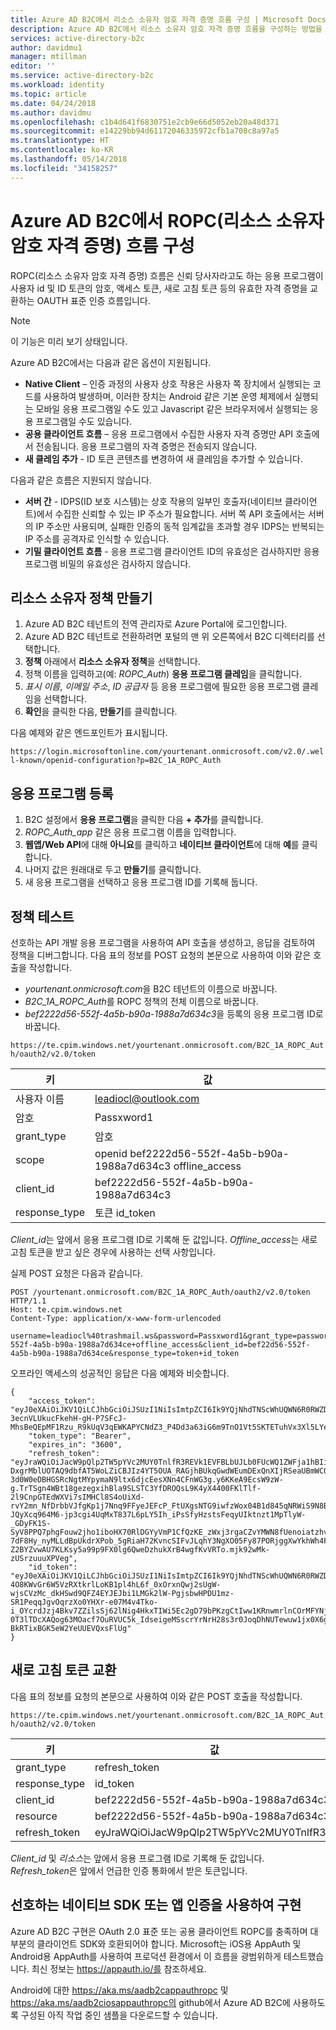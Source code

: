```yaml
---
title: Azure AD B2C에서 리소스 소유자 암호 자격 증명 흐름 구성 | Microsoft Docs
description: Azure AD B2C에서 리소스 소유자 암호 자격 증명 흐름을 구성하는 방법을 알아봅니다.
services: active-directory-b2c
author: davidmu1
manager: mtillman
editor: ''
ms.service: active-directory-b2c
ms.workload: identity
ms.topic: article
ms.date: 04/24/2018
ms.author: davidmu
ms.openlocfilehash: c1b4d641f6830751e2cb9e66d5052eb20a48d371
ms.sourcegitcommit: e14229bb94d61172046335972cfb1a708c8a97a5
ms.translationtype: HT
ms.contentlocale: ko-KR
ms.lasthandoff: 05/14/2018
ms.locfileid: "34158257"
---
```

# <a name="configure-the-resource-owner-password-credentials-flow-ropc-in-azure-ad-b2c"></a>Azure AD B2C에서 ROPC(리소스 소유자 암호 자격 증명) 흐름 구성

ROPC(리소스 소유자 암호 자격 증명) 흐름은 신뢰 당사자라고도 하는 응용 프로그램이 사용자 id 및 ID 토큰의 암호, 액세스 토큰, 새로 고침 토큰 등의 유효한 자격 증명을 교환하는 OAUTH 표준 인증 흐름입니다. 

> [!NOTE]
> 이 기능은 미리 보기 상태입니다.

Azure AD B2C에서는 다음과 같은 옵션이 지원됩니다.

- **Native Client** – 인증 과정의 사용자 상호 작용은 사용자 쪽 장치에서 실행되는 코드를 사용하여 발생하며, 이러한 장치는 Android 같은 기본 운영 체제에서 실행되는 모바일 응용 프로그램일 수도 있고 Javascript 같은 브라우저에서 실행되는 응용 프로그램일 수도 있습니다.
- **공용 클라이언트 흐름** – 응용 프로그램에서 수집한 사용자 자격 증명만 API 호출에서 전송됩니다. 응용 프로그램의 자격 증명은 전송되지 않습니다.
- **새 클레임 추가** - ID 토큰 콘텐츠를 변경하여 새 클레임을 추가할 수 있습니다. 

다음과 같은 흐름은 지원되지 않습니다.

- **서버 간** - IDPS(ID 보호 시스템)는 상호 작용의 일부인 호출자(네이티브 클라이언트)에서 수집한 신뢰할 수 있는 IP 주소가 필요합니다.  서버 쪽 API 호출에서는 서버의 IP 주소만 사용되며, 실패한 인증의 동적 임계값을 초과할 경우 IDPS는 반복되는 IP 주소를 공격자로 인식할 수 있습니다.
- **기밀 클라이언트 흐름** - 응용 프로그램 클라이언트 ID의 유효성은 검사하지만 응용 프로그램 비밀의 유효성은 검사하지 않습니다.

##  <a name="create-a-resource-owner-policy"></a>리소스 소유자 정책 만들기

1. Azure AD B2C 테넌트의 전역 관리자로 Azure Portal에 로그인합니다.
2. Azure AD B2C 테넌트로 전환하려면 포털의 맨 위 오른쪽에서 B2C 디렉터리를 선택합니다.
3. **정책** 아래에서 **리소스 소유자 정책**을 선택합니다.
4. 정책 이름을 입력하고(예: *ROPC_Auth*) **응용 프로그램 클레임**을 클릭합니다.
5. *표시 이름*, *이메일 주소*, *ID 공급자* 등 응용 프로그램에 필요한 응용 프로그램 클레임을 선택합니다.
6. **확인**을 클릭한 다음, **만들기**를 클릭합니다.

다음 예제와 같은 엔드포인트가 표시됩니다.

`https://login.microsoftonline.com/yourtenant.onmicrosoft.com/v2.0/.well-known/openid-configuration?p=B2C_1A_ROPC_Auth`


## <a name="register-an-application"></a>응용 프로그램 등록

1. B2C 설정에서 **응용 프로그램**을 클릭한 다음 **+ 추가**를 클릭합니다.
2. *ROPC_Auth_app* 같은 응용 프로그램 이름을 입력합니다.
3. **웹앱/Web API**에 대해 **아니요**를 클릭하고 **네이티브 클라이언트**에 대해 **예**를 클릭합니다.
4. 나머지 값은 원래대로 두고 **만들기**를 클릭합니다.
5. 새 응용 프로그램을 선택하고 응용 프로그램 ID를 기록해 둡니다.

## <a name="test-the-policy"></a>정책 테스트

선호하는 API 개발 응용 프로그램을 사용하여 API 호출을 생성하고, 응답을 검토하여 정책을 디버그합니다. 다음 표의 정보를 POST 요청의 본문으로 사용하여 이와 같은 호출을 작성합니다.
- *yourtenant.onmicrosoft.com*을 B2C 테넌트의 이름으로 바꿉니다.
- *B2C_1A_ROPC_Auth*를 ROPC 정책의 전체 이름으로 바꿉니다.
- *bef2222d56-552f-4a5b-b90a-1988a7d634c3*을 등록의 응용 프로그램 ID로 바꿉니다.

`https://te.cpim.windows.net/yourtenant.onmicrosoft.com/B2C_1A_ROPC_Auth/oauth2/v2.0/token`

| 키 | 값 |
| --- | ----- |
| 사용자 이름 | leadiocl@outlook.com |
| 암호 | Passxword1 |
| grant_type | 암호 |
| scope | openid bef2222d56-552f-4a5b-b90a-1988a7d634c3 offline_access |
| client_id | bef2222d56-552f-4a5b-b90a-1988a7d634c3 |
| response_type | 토큰 id_token |

*Client_id*는 앞에서 응용 프로그램 ID로 기록해 둔 값입니다. *Offline_access*는 새로 고침 토큰을 받고 싶은 경우에 사용하는 선택 사항입니다. 

실제 POST 요청은 다음과 같습니다.

```
POST /yourtenant.onmicrosoft.com/B2C_1A_ROPC_Auth/oauth2/v2.0/token HTTP/1.1
Host: te.cpim.windows.net
Content-Type: application/x-www-form-urlencoded

username=leadiocl%40trashmail.ws&password=Passxword1&grant_type=password&scope=openid+bef22d56-552f-4a5b-b90a-1988a7d634ce+offline_access&client_id=bef22d56-552f-4a5b-b90a-1988a7d634ce&response_type=token+id_token
```


오프라인 액세스의 성공적인 응답은 다음 예제와 비슷합니다.

```
{ 
    "access_token": "eyJ0eXAiOiJKV1QiLCJhbGciOiJSUzI1NiIsImtpZCI6Ik9YQjNhdTNScWhUQWN6R0RWZDM5djNpTmlyTWhqN2wxMjIySnh6TmgwRlkifQ.eyJpc3MiOiJodHRwczovL3RlLmNwaW0ud2luZG93cy5uZXQvZjA2YzJmZTgtNzA5Zi00MDMwLTg1ZGMtMzhhNGJmZDllODJkL3YyLjAvIiwiZXhwIjoxNTEzMTMwMDc4LCJuYmYiOjE1MTMxMjY0NzgsImF1ZCI6ImJlZjIyZDU2LTU1MmYtNGE1Yi1iOTBhLTE5ODhhN2Q2MzRjZSIsIm9pZCI6IjNjM2I5NjljLThjNDktNGUxMS1hNGVmLWZkYjJmMzkyZjA0OSIsInN1YiI6Ik5vdCBzdXBwb3J0ZWQgY3VycmVudGx5LiBVc2Ugb2lkIGNsYWltLiIsImF6cCI6ImJlZjIyZDU2LTU1MmYtNGE1Yi1iOTBhLTE5ODhhN2Q2MzRjZSIsInZlciI6IjEuMCIsImlhdCI6MTUxMzEyNjQ3OH0.MSEThYZxCS4SevBw3-3ecnVLUkucFkehH-gH-P7SFcJ-MhsBeQEpMF1Rzu_R9kUqV3qEWKAPYCNdZ3_P4Dd3a63iG6m9TnO1Vt5SKTETuhVx3Xl5LYeA1i3Slt9Y7LIicn59hGKRZ8ddrQzkqj69j723ooy01amrXvF6zNOudh0acseszt7fbzzofyagKPerxaeTH0NgyOinLwXu0eNj_6RtF9gBfgwVidRy9OzXUJnqm1GdrS61XUqiIUtv4H04jYxDem7ek6E4jsH809uSXT0iD5_4C5bDHrpO1N6pXSasmVR9GM1XgfXA_IRLFU4Nd26CzGl1NjbhLnvli2qY4A", 
    "token_type": "Bearer", 
    "expires_in": "3600", 
    "refresh_token": "eyJraWQiOiJacW9pQlp2TW5pYVc2MUY0TnlfR3REVk1EVFBLbUJLb0FUcWQ1ZWFja1hBIiwidmVyIjoiMS4wIiwiemlwIjoiRGVmbGF0ZSIsInNlciI6IjEuMCJ9.aJ_2UW14dh4saWTQ0jLJ7ByQs5JzIeW_AU9Q_RVFgrrnYiPhikEc68ilvWWo8B20KTRB_s7oy_Eoh5LACsqU6Oz0Mjnh0-DxgrMblUOTAQ9dbfAT5WoLZiCBJIz4YT5OUA_RAGjhBUkqGwdWEumDExQnXIjRSeaUBmWCQHPPguV1_5wSj8aW2zIzYIMbofvpjwIATlbIZwJ7ufnLypRuq_MDbZhJkegDw10KI4MHJlJ40Ip8mCOe0XeJIDpfefiJ6WQpUq4zl06NO7j8kvDoVq9WALJIao7LYk_x9UIT-3d0W0eDBHGSRcNgtMYpymaN9ltx6djcEesXNn4CFnWG3g.y6KKeA9EcsW9zW-g.TrTSgn4WBt18gezegxihBla9SLSTC3YfDROQsL9K4yX4400FKlTlf-2l9CnpGTEdWXVi7sIMHCl8S4oUiXd-rvY2mn_NfDrbbVJfgKp1j7Nnq9FFyeJEFcP_FtUXgsNTG9iwfzWox04B1d845qNRWiS9N8BhAAAIdz5N0ChHuOxsVOC0Y_Ly3DNe-JQyXcq964M6-jp3cgi4UqMxT837L6pLY5Ih_iPsSfyHzstsFeqyUIktnzt1MpTlyW-_GDyFK1S-SyV8PPQ7phgFouw2jho1iboHX70RlDGYyVmP1CfQzKE_zWxj3rgaCZvYMWN8fUenoiatzhvWkUM7dhqKGjofPeL8rOMkhl6afLLjObzhUg3PZFcMR6guLjQdEwQFufWxGjfpvaHycZSKeWu6-7dF8Hy_nyMLLdBpUkdrXPob_5gRiaH72KvncSIFvJLqhY3NgXO05Fy87PORjggXwYkhWh4FgQZBIYD6h0CSk2nfFjR9uD9EKiBBWSBZj814S_Jdw6HESFtn91thpvU3hi3qNOi1m41gg1vt5Kh35A5AyDY1J7a9i_lN4B7e_pknXlVX6Z-Z2BYZvwAU7KLKsy5a99p9FX0lg6QweDzhukXrB4wgfKvVRTo.mjk92wMk-zUSrzuuuXPVeg", 
    "id_token": "eyJ0eXAiOiJKV1QiLCJhbGciOiJSUzI1NiIsImtpZCI6Ik9YQjNhdTNScWhUQWN6R0RWZDM5djNpTmlyTWhqN2wxMjIySnh6TmgwRlkifQ.eyJleHAiOjE1MTMxMzAwNzgsIm5iZiI6MTUxMzEyNjQ3OCwidmVyIjoiMS4wIiwiaXNzIjoiaHR0cHM6Ly90ZS5jcGltLndpbmRvd3MubmV0L2YwNmMyZmU4LTcwOWYtNDAzMC04NWRjLTM4YTRiZmQ5ZTgyZC92Mi4wLyIsInN1YiI6Ik5vdCBzdXBwb3J0ZWQgY3VycmVudGx5LiBVc2Ugb2lkIGNsYWltLiIsImF1ZCI6ImJlZjIyZDU2LTU1MmYtNGE1Yi1iOTBhLTE5ODhhN2Q2MzRjZSIsImFjciI6ImIyY18xYV9yZXNvdXJjZW93bmVydjIiLCJpYXQiOjE1MTMxMjY0NzgsImF1dGhfdGltZSI6MTUxMzEyNjQ3OCwib2lkIjoiM2MzYjk2OWMtOGM0OS00ZTExLWE0ZWYtZmRiMmYzOTJmMDQ5IiwiYXRfaGFzaCI6Ikd6QUNCTVJtcklwYm9OdkFtNHhMWEEifQ.iAJg13cgySsdH3cmoEPGZB_g-4O8KWvGr6W5VzRXtkrlLoKB1pl4hL6f_0xOrxnQwj2sUgW-wjsCVzMc_dkHSwd9QFZ4EYJEJbi1LMGk2lW-PgjsbwHPDU1mz-SR1PeqqJgvOqrzXo0YHXr-e07M4v4Tko-i_OYcrdJzj4Bkv7ZZilsSj62lNig4HkxTIWi5Ec2gD79bPKzgCtIww1KRnwmrlnCOrMFYNj-0T3lTDcXAQog63MOacf7OuRVUC5k_IdseigeMSscrYrNrH28s3r0JoqDhNUTewuw1jx0X6gdqQWZKOLJ7OF_EJMP-BkRTixBGK5eW2YeUUEVQxsFlUg" 
} 
```

## <a name="redeem-a-refresh-token"></a>새로 고침 토큰 교환

다음 표의 정보를 요청의 본문으로 사용하여 이와 같은 POST 호출을 작성합니다.

`https://te.cpim.windows.net/yourtenant.onmicrosoft.com/B2C_1A_ROPC_Auth/oauth2/v2.0/token`

| 키 | 값 |
| --- | ----- |
| grant_type | refresh_token |
| response_type | id_token |
| client_id | bef2222d56-552f-4a5b-b90a-1988a7d634c3 |
| resource | bef2222d56-552f-4a5b-b90a-1988a7d634c3 |
| refresh_token | eyJraWQiOiJacW9pQlp2TW5pYVc2MUY0TnlfR3... |

*Client_id* 및 *리소스*는 앞에서 응용 프로그램 ID로 기록해 둔 값입니다. *Refresh_token*은 앞에서 언급한 인증 통화에서 받은 토큰입니다.

## <a name="implement-with-your-preferred-native-sdk-or-use-app-auth"></a>선호하는 네이티브 SDK 또는 앱 인증을 사용하여 구현


Azure AD B2C 구현은 OAuth 2.0 표준 또는 공용 클라이언트 ROPC를 충족하며 대부분의 클라이언트 SDK와 호환되어야 합니다.  Microsoft는 iOS용 AppAuth 및 Android용 AppAuth를 사용하여 프로덕션 환경에서 이 흐름을 광범위하게 테스트했습니다.  최신 정보는 https://appauth.io/를 참조하세요.

Android에 대한 https://aka.ms/aadb2cappauthropc 및 https://aka.ms/aadb2ciosappauthropc의 github에서 Azure AD B2C에 사용하도록 구성된 아직 작업 중인 샘플을 다운로드할 수 있습니다.




